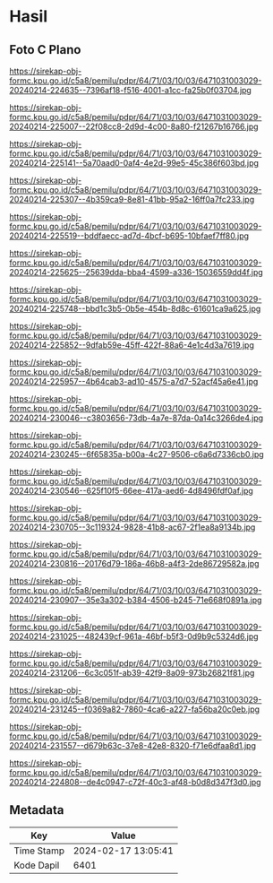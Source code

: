 # Hasil

## Foto C Plano

https://sirekap-obj-formc.kpu.go.id/c5a8/pemilu/pdpr/64/71/03/10/03/6471031003029-20240214-224635--7396af18-f516-4001-a1cc-fa25b0f03704.jpg

https://sirekap-obj-formc.kpu.go.id/c5a8/pemilu/pdpr/64/71/03/10/03/6471031003029-20240214-225007--22f08cc8-2d9d-4c00-8a80-f21267b16766.jpg

https://sirekap-obj-formc.kpu.go.id/c5a8/pemilu/pdpr/64/71/03/10/03/6471031003029-20240214-225141--5a70aad0-0af4-4e2d-99e5-45c386f603bd.jpg

https://sirekap-obj-formc.kpu.go.id/c5a8/pemilu/pdpr/64/71/03/10/03/6471031003029-20240214-225307--4b359ca9-8e81-41bb-95a2-16ff0a7fc233.jpg

https://sirekap-obj-formc.kpu.go.id/c5a8/pemilu/pdpr/64/71/03/10/03/6471031003029-20240214-225519--bddfaecc-ad7d-4bcf-b695-10bfaef7ff80.jpg

https://sirekap-obj-formc.kpu.go.id/c5a8/pemilu/pdpr/64/71/03/10/03/6471031003029-20240214-225625--25639dda-bba4-4599-a336-15036559dd4f.jpg

https://sirekap-obj-formc.kpu.go.id/c5a8/pemilu/pdpr/64/71/03/10/03/6471031003029-20240214-225748--bbd1c3b5-0b5e-454b-8d8c-61601ca9a625.jpg

https://sirekap-obj-formc.kpu.go.id/c5a8/pemilu/pdpr/64/71/03/10/03/6471031003029-20240214-225852--9dfab59e-45ff-422f-88a6-4e1c4d3a7619.jpg

https://sirekap-obj-formc.kpu.go.id/c5a8/pemilu/pdpr/64/71/03/10/03/6471031003029-20240214-225957--4b64cab3-ad10-4575-a7d7-52acf45a6e41.jpg

https://sirekap-obj-formc.kpu.go.id/c5a8/pemilu/pdpr/64/71/03/10/03/6471031003029-20240214-230046--c3803656-73db-4a7e-87da-0a14c3266de4.jpg

https://sirekap-obj-formc.kpu.go.id/c5a8/pemilu/pdpr/64/71/03/10/03/6471031003029-20240214-230245--6f65835a-b00a-4c27-9506-c6a6d7336cb0.jpg

https://sirekap-obj-formc.kpu.go.id/c5a8/pemilu/pdpr/64/71/03/10/03/6471031003029-20240214-230546--625f10f5-66ee-417a-aed6-4d8496fdf0af.jpg

https://sirekap-obj-formc.kpu.go.id/c5a8/pemilu/pdpr/64/71/03/10/03/6471031003029-20240214-230705--3c119324-9828-41b8-ac67-2f1ea8a9134b.jpg

https://sirekap-obj-formc.kpu.go.id/c5a8/pemilu/pdpr/64/71/03/10/03/6471031003029-20240214-230816--20176d79-186a-46b8-a4f3-2de86729582a.jpg

https://sirekap-obj-formc.kpu.go.id/c5a8/pemilu/pdpr/64/71/03/10/03/6471031003029-20240214-230907--35e3a302-b384-4506-b245-71e668f0891a.jpg

https://sirekap-obj-formc.kpu.go.id/c5a8/pemilu/pdpr/64/71/03/10/03/6471031003029-20240214-231025--482439cf-961a-46bf-b5f3-0d9b9c5324d6.jpg

https://sirekap-obj-formc.kpu.go.id/c5a8/pemilu/pdpr/64/71/03/10/03/6471031003029-20240214-231206--6c3c051f-ab39-42f9-8a09-973b26821f81.jpg

https://sirekap-obj-formc.kpu.go.id/c5a8/pemilu/pdpr/64/71/03/10/03/6471031003029-20240214-231245--f0369a82-7860-4ca6-a227-fa56ba20c0eb.jpg

https://sirekap-obj-formc.kpu.go.id/c5a8/pemilu/pdpr/64/71/03/10/03/6471031003029-20240214-231557--d679b63c-37e8-42e8-8320-f71e6dfaa8d1.jpg

https://sirekap-obj-formc.kpu.go.id/c5a8/pemilu/pdpr/64/71/03/10/03/6471031003029-20240214-224808--de4c0947-c72f-40c3-af48-b0d8d347f3d0.jpg


## Metadata

| Key        | Value               |
| ---------- | ------------------- |
| Time Stamp | 2024-02-17 13:05:41 |
| Kode Dapil | 6401                |



